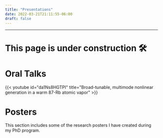 ```yaml
---
title: "Presentations"
date: 2022-03-21T21:11:55-06:00
draft: false
---
```


___
# This page is under construction :hammer_and_wrench:


# Oral Talks

{{< youtube id="da1Ns8HGTPI" title="Broad-tunable, multimode nonlinear generation in a warm 87-Rb atomic vapor" >}}

# Posters
This section includes some of the research posters I have created during my PhD program.


